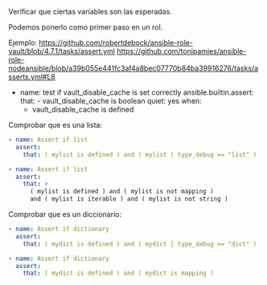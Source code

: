 Verificar que ciertas variables son las esperadas.

Podemos ponerlo como primer paso en un rol.

Ejemplo:
<https://github.com/robertdebock/ansible-role-vault/blob/4.7.1/tasks/assert.yml>
<https://github.com/tonipamies/ansible-role-nodeansible/blob/a39b055e441fc3af4a8bec07770b84ba39916276/tasks/asserts.yml#L8>

- name: test if vault_disable_cache is set correctly
  ansible.builtin.assert:
  that: - vault_disable_cache is boolean
  quiet: yes
  when:
  - vault_disable_cache is defined

Comprobar que es una lista:

```yaml
- name: Assert if list
  assert:
    that: ( mylist is defined ) and ( mylist | type_debug == "list" )

- name: Assert if list
  assert:
    that: >
      ( mylist is defined ) and ( mylist is not mapping )
      and ( mylist is iterable ) and ( mylist is not string )
```

Comprobar que es un diccionario:

```yaml
- name: Assert if dictionary
  assert:
    that: ( mydict is defined ) and ( mydict | type_debug == "dict" )

- name: Assert if dictionary
  assert:
    that: ( mydict is defined ) and ( mydict is mapping )
```

